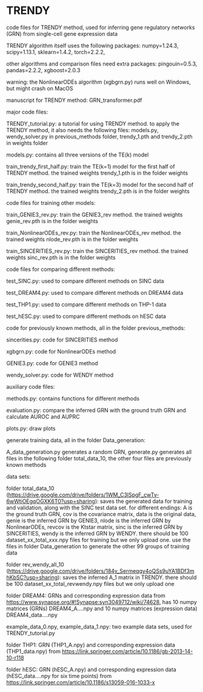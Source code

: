 # TRENDY

code files for TRENDY method, used for inferring gene regulatory networks (GRN) from single-cell gene expression data

TRENDY algorithm itself uses the following packages: numpy=1.24.3, scipy=1.13.1, sklearn=1.4.2, torch=2.2.2, 

other algorithms and comparison files need extra packages: pingouin=0.5.3, pandas=2.2.2, xgboost=2.0.3

warning: the NonlinearODEs algorithm (xgbgrn.py) runs well on Windows, but might crash on MacOS

manuscript for TRENDY method: GRN_transformer.pdf


major code files:

TRENDY_tutorial.py: a tutorial for using TRENDY method. to apply the TRENDY method, it also needs the following files: models.py, wendy_solver.py in previous_methods folder, trendy_1.pth and trendy_2.pth in weights folder

models.py: contains all three versions of the TE(k) model

train_trendy_first_half.py: train the TE(k=1) model for the first half of TRENDY method. the trained weights trendy_1.pth is in the folder weights

train_trendy_second_half.py: train the TE(k=3) model for the second half of TRENDY method. the trained weights trendy_2.pth is in the folder weights



code files for training other models:

train_GENIE3_rev.py: train the GENIE3_rev method. the trained weights genie_rev.pth is in the folder weights

train_NonlinearODEs_rev.py: train the NonlinearODEs_rev method. the trained weights nlode_rev.pth is in the folder weights

train_SINCERITIES_rev.py: train the SINCERITIES_rev method. the trained weights sinc_rev.pth is in the folder weights



code files for comparing different methods:

test_SINC.py: used to compare different methods on SINC data

test_DREAM4.py: used to compare different methods on DREAM4 data

test_THP1.py: used to compare different methods on THP-1 data

test_hESC.py: used to compare different methods on hESC data



code for previously known methods, all in the folder previous_methods:

sincerities.py: code for SINCERITIES method

xgbgrn.py: code for NonlinearODEs method

GENIE3.py: code for GENIE3 method

wendy_solver.py: code for WENDY method



auxiliary code files:

methods.py: contains functions for different methods

evaluation.py: compare the inferred GRN with the ground truth GRN and calculate AUROC and AUPRC

plots.py: draw plots


generate training data, all in the folder Data_generation: 

A_data_generation.py generates a random GRN, generate.py generates all files in the following folder total_data_10, the other four files are previously known methods


data sets:

folder total_data_10 (https://drive.google.com/drive/folders/1WM_C3lSpgF_cwTv-6wWtiOEgqOGXK6T0?usp=sharing): saves the generated data for training and validation, along with the SINC test data set. for different endings: A is the ground truth GRN, cov is the covariance matrix, data is the original data, genie is the inferred GRN by GENIE3, nlode is the inferred GRN by NonlinearODEs, revcov is the Ktstar matrix, sinc is the inferred GRN by SINCERITIES, wendy is the inferred GRN by WENDY. there should be 100 dataset_xx_total_xxx.npy files for training but we only upload one. use the files in folder Data_generation to generate the other 99 groups of training data

folder rev_wendy_all_10 (https://drive.google.com/drive/folders/184v_Sermeqqy4oQSs9uYA1BDf3mhKbSC?usp=sharing): saves the inferred A_1 matrix in TRENDY. there should be 100 dataset_xx_total_revwendy.npy files but we only upload one

folder DREAM4: GRNs and corresponding expression data from https://www.synapse.org/#!Synapse:syn3049712/wiki/74628, has 10 numpy matrices (GRNs) DREAM4_A....npy and 10 numpy matrices (expression data) DREAM4_data....npy

example_data_0.npy, example_data_1.npy: two example data sets, used for TRENDY_tutorial.py

folder THP1: GRN (THP1_A.npy) and corresponding expression data (THP1_data.npy) from https://link.springer.com/article/10.1186/gb-2013-14-10-r118

folder hESC: GRN (hESC_A.npy) and corresponding expression data (hESC_data....npy for six time points) from https://link.springer.com/article/10.1186/s13059-016-1033-x
